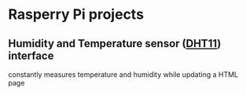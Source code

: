 # Rasperry Pi projects

## Humidity and Temperature sensor ([DHT11](http://www.uugear.com/portfolio/dht11-humidity-temperature-sensor-module/)) interface
  constantly measures temperature and humidity while updating a HTML page
